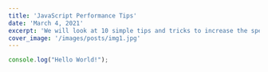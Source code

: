 ```yaml
---
title: 'JavaScript Performance Tips'
date: 'March 4, 2021'
excerpt: 'We will look at 10 simple tips and tricks to increase the speed of your code when writing JS'
cover_image: '/images/posts/img1.jpg'
---
```


```javascript
console.log("Hello World!");
```